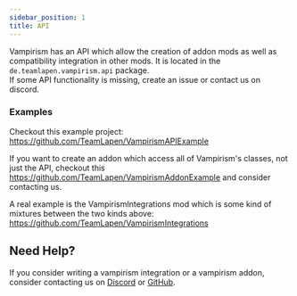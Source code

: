 ```yaml
---
sidebar_position: 1
title: API
---
```


Vampirism has an API which allow the creation of addon mods as well as compatibility integration in other mods. 
It is located in the `de.teamlapen.vampirism.api` package.  
If some API functionality is missing, create an issue or contact us on discord.

### Examples
Checkout this example project: https://github.com/TeamLapen/VampirismAPIExample

If you want to create an addon which access all of Vampirism's classes, not just the API, checkout this https://github.com/TeamLapen/VampirismAddonExample and consider contacting us.

A real example is the VampirismIntegrations mod which is some kind of mixtures between the two kinds above:
https://github.com/TeamLapen/VampirismIntegrations


## Need Help?

If you consider writing a vampirism integration or a vampirism addon, consider contacting us on [Discord](https://discord.gg/wuamm4P) or [GitHub](https://github.com/TeamLapen/Vampirism).